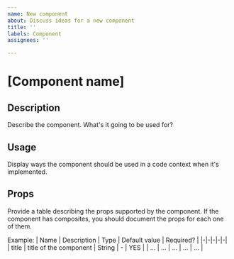 ```yaml
---
name: New component
about: Discuss ideas for a new component
title: ''
labels: Component
assignees: ''

---
```


# [Component name]

## Description
Describe the component. What's it going to be used for?

## Usage
Display ways the component should be used in a code context when it's implemented.

## Props
Provide a table describing the props supported by the component.
If the component has composites, you should document the props for each one of them.

Example:
| Name | Description | Type | Default value | Required? |
|-|-|-|-|-|
| title | title of the component | String | - | YES |
| ... | ... | ... | ... | ... |

